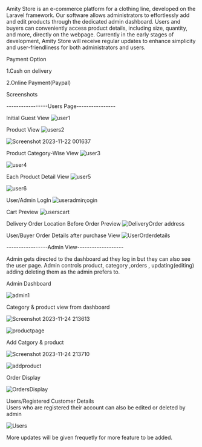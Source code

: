 Amity Store is an e-commerce platform for a clothing line, developed on the Laravel framework. Our software allows administrators to effortlessly add and edit products through the dedicated admin dashboard. Users and buyers can conveniently access product details, including size, quantity, and more, directly on the webpage. Currently in the early stages of development, Amity Store will receive regular updates to enhance simplicity and user-friendliness for both administrators and users.

Payment Option

1.Cash on delivery 

2.Online Payment(Paypal)

Screenshots

-----------------Users Page----------------

Initial Guest View
 ![user1](https://github.com/SuseelKc/Clothing_Store/assets/139630872/28648228-9ea3-4d1a-abc1-5ed089b567da)

Product View
![users2](https://github.com/SuseelKc/Clothing_Store/assets/139630872/ce7477fa-201f-41f2-87cd-690ae3efa2d9)

![Screenshot 2023-11-22 001637](https://github.com/SuseelKc/Clothing_Store/assets/139630872/ff38f4bc-2ae5-4697-af52-d6f570426671)


Product Category-Wise View
![user3](https://github.com/SuseelKc/Clothing_Store/assets/139630872/5516828f-fe75-460d-8ee6-4d8e885b4379)

![user4](https://github.com/SuseelKc/Clothing_Store/assets/139630872/89dbc2ec-5b0e-45f7-97ce-e59c6212bb98)

Each Product Detail View
![user5](https://github.com/SuseelKc/Clothing_Store/assets/139630872/eb490842-80ea-496c-b1d0-80c7dd6e4707)

![user6](https://github.com/SuseelKc/Clothing_Store/assets/139630872/8eb324f6-1a43-4d8b-b506-89dca36cc604)


User/Admin LogIn 
![useradmin;ogin](https://github.com/SuseelKc/Clothing_Store/assets/139630872/84dfb322-4fe8-4e14-9d23-2638ff98fbe6)

Cart Preview
![userscart](https://github.com/SuseelKc/Clothing_Store/assets/139630872/2340ac3c-1150-4d01-b6bb-7b90bf157bb7)

Delivery Order Location Before Order Preview
![DeliveryOrder address](https://github.com/SuseelKc/Clothing_Store/assets/139630872/6839f89c-ec7a-40f4-a116-5dd19a270932)

User/Buyer Order Details after purchase View
![UserOrderdetails](https://github.com/SuseelKc/Clothing_Store/assets/139630872/6c871a2d-8359-4437-b728-2507ac489a94)


-----------------Admin View-------------------

Admin gets directed to the dashboard ad they log in but they can also see the user page.
Admin controls product, category ,orders , updating(editing) adding deleting them as the admin prefers to.

Admin Dashboard

![admin1](https://github.com/SuseelKc/Clothing_Store/assets/139630872/957b2edc-af92-456b-b37a-66b830927d21)

Category & product view from dashboard

![Screenshot 2023-11-24 213613](https://github.com/SuseelKc/Clothing_Store/assets/139630872/c3b514c4-1458-49ad-ba02-264f1591bb52)

![productpage](https://github.com/SuseelKc/Clothing_Store/assets/139630872/a4107f38-38e9-4024-b25e-9e0257255b4b)


 Add Catgory  & product 

![Screenshot 2023-11-24 213710](https://github.com/SuseelKc/Clothing_Store/assets/139630872/582ebf36-dff7-4726-af71-753c597212b5)

![addproduct](https://github.com/SuseelKc/Clothing_Store/assets/139630872/5c38ef8d-be57-4aab-95ff-3533b138159e)


Order Display

![OrdersDisplay](https://github.com/SuseelKc/Clothing_Store/assets/139630872/c6917185-e074-4926-b3ec-1a1d7b9f8564)


Users/Registered Customer Details  
Users who are registered their account can also be edited or deleted by admin 

![Users](https://github.com/SuseelKc/Clothing_Store/assets/139630872/e0ab3171-c4c8-472b-9bd5-fb7ac13025c5)


More updates will be given frequetly for more feature to be added.

